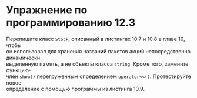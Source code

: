 # Упражнение по программированию 12.3  
Перепишите класс `Stock`, описанный в листингах 10.7 и 10.8 в главе 10, чтобы  
он использовал для хранения названий пакетов акций непосредственно динамически  
выделенную память, а не объекты класса `string`. Кроме того, замените функцию-  
член `show()` перегруженным определением `operator<<()`. Протестируйте новое  
определение с помощью программы из листинга 10.9.  
